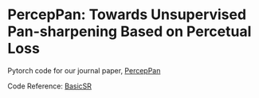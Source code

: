 # PercepPan: Towards Unsupervised Pan-sharpening Based on Percetual Loss
Pytorch code for our journal paper, [PercepPan](https://doi.org/10.3390/rs12142318)

Code Reference: [BasicSR](https://github.com/xinntao/BasicSR)
